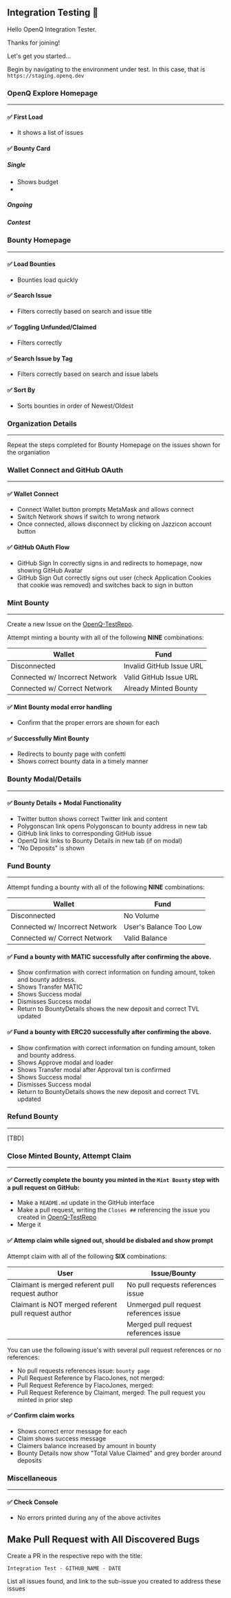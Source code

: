 ## Integration Testing 🧪

Hello OpenQ Integration Tester.

Thanks for joining!

Let's get you started...

Begin by navigating to the environment under test. In this case, that is `https://staging.openq.dev`

### OpenQ Explore Homepage
---
#### ✅ First Load
- It shows a list of issues

#### ✅ Bounty Card

##### Single
- Shows budget
- 

##### Ongoing

##### Contest

### Bounty Homepage
---
#### ✅ Load Bounties
- Bounties load quickly

#### ✅ Search Issue
- Filters correctly based on search and issue title

#### ✅ Toggling Unfunded/Claimed
- Filters correctly

#### ✅ Search Issue by Tag
- Filters correctly based on search and issue labels

#### ✅ Sort By
- Sorts bounties in order of Newest/Oldest

### Organization Details
---
Repeat the steps completed for Bounty Homepage on the issues shown for the organiation

### Wallet Connect and GitHub OAuth
---
#### ✅ Wallet Connect
- Connect Wallet button prompts MetaMask and allows connect
- Switch Network shows if switch to wrong network
- Once connected, allows disconnect by clicking on Jazzicon account button

#### ✅ GitHub OAuth Flow
- GitHub Sign In correctly signs in and redirects to homepage, now showing GitHub Avatar
- GitHub Sign Out correctly signs out user (check Application Cookies that cookie was removed) and switches back to sign in button

### Mint Bounty
---
Create a new Issue on the [OpenQ-TestRepo](https://github.com/OpenQDev/OpenQ-TestRepo).

Attempt minting a bounty with all of the following **NINE** combinations:

| Wallet                         | Fund                     |
| ------------------------------ | ------------------------ |
| Disconnected                   | Invalid GitHub Issue URL |
| Connected w/ Incorrect Network | Valid GitHub Issue URL   |
| Connected w/ Correct Network   | Already Minted Bounty    |

#### ✅ Mint Bounty modal error handling
- Confirm that the proper errors are shown for each

#### ✅ Successfully Mint Bounty
- Redirects to bounty page with confetti
- Shows correct bounty data in a timely manner

### Bounty Modal/Details
---
#### ✅ Bounty Details + Modal Functionality
- Twitter button shows correct Twitter link and content
- Polygonscan link opens Polygonscan to bounty address in new tab
- GitHub link links to corresponding GitHub issue
- OpenQ link links to Bounty Details in new tab (if on modal)
- "No Deposits" is shown

### Fund Bounty
---
Attempt funding a bounty with all of the following **NINE** combinations:

| Wallet                         | Fund                   |
| ------------------------------ | ---------------------- |
| Disconnected                   | No Volume              |
| Connected w/ Incorrect Network | User's Balance Too Low |
| Connected w/ Correct Network   | Valid Balance          |

#### ✅ Fund a bounty with MATIC successfully after confirming the above.
- Show confirmation with correct information on funding amount, token and bounty address.
- Shows Transfer MATIC
- Shows Success modal
- Dismisses Success modal
- Return to BountyDetails shows the new deposit and correct TVL updated

#### ✅ Fund a bounty with ERC20 successfully after confirming the above.
- Show confirmation with correct information on funding amount, token and bounty address.
- Shows Approve modal and loader
- Shows Transfer modal after Approval txn is confirmed
- Shows Success modal
- Dismisses Success modal
- Return to BountyDetails shows the new deposit and correct TVL updated

### Refund Bounty
---
[TBD]

### Close Minted Bounty, Attempt Claim
---
#### ✅ Correctly complete the bounty you minted in the `Mint Bounty` step with a pull request on GitHub:
- Make a `README.md` update in the GitHub interface
- Make a pull request, writing the `Closes ##` referencing the issue you created in [OpenQ-TestRepo](https://github.com/OpenQDev/OpenQ-TestRepo)
- Merge it

#### ✅ Attemp claim while signed out, should be disbaled and show prompt

Attempt claim with all of the following **SIX** combinations:

| User                                                | Issue/Bounty                           |
| --------------------------------------------------- | -------------------------------------- |
| Claimant is merged referent pull request author     | No pull requests references issue      |
| Claimant is NOT merged referent pull request author | Unmerged pull request references issue |
|                                                     | Merged pull request references issue   |

You can use the following issue's with several pull request references or no references:

- No pull requests references issue: `bounty page`
- Pull Request Reference by FlacoJones, not merged: 
- Pull Request Reference by FlacoJones, merged:
- Pull Request Reference by Claimant, merged: The pull request you minted in prior step

#### ✅ Confirm claim works
- Shows correct error message for each
- Claim shows success message
- Claimers balance increased by amount in bounty
- Bounty Details now show "Total Value Claimed" and grey border around deposits

### Miscellaneous
---
#### ✅ Check Console
- No errors printed during any of the above activites

## Make Pull Request with All Discovered Bugs

Create a PR in the respective repo with the title:

`Integration Test - GITHUB_NAME - DATE`

List all issues found, and link to the sub-issue you created to address these issues